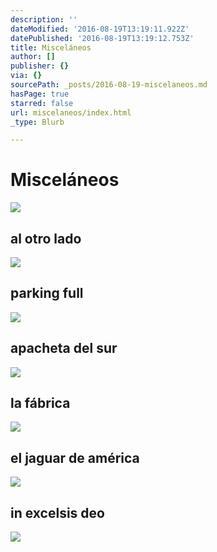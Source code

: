 ```yaml
---
description: ''
dateModified: '2016-08-19T13:19:11.922Z'
datePublished: '2016-08-19T13:19:12.753Z'
title: Misceláneos
author: []
publisher: {}
via: {}
sourcePath: _posts/2016-08-19-miscelaneos.md
hasPage: true
starred: false
url: miscelaneos/index.html
_type: Blurb

---
```

# Misceláneos
![](https://the-grid-user-content.s3-us-west-2.amazonaws.com/ece8278d-f5c2-40b9-9966-eb0a532746e1.jpg)

## al otro lado
![](https://the-grid-user-content.s3-us-west-2.amazonaws.com/5e366c98-d5ae-4d4e-9ce0-88655b99f95c.jpg)

## parking full
![](https://the-grid-user-content.s3-us-west-2.amazonaws.com/3e099de9-2dad-4cf1-ab02-982409815416.jpg)

## apacheta del sur
![](https://the-grid-user-content.s3-us-west-2.amazonaws.com/72c213e9-ac00-4bb4-a46b-5dd0652faf75.jpg)

## la fábrica
![](https://the-grid-user-content.s3-us-west-2.amazonaws.com/34491825-ee74-4068-9779-bfbe7fd7379a.jpg)

## el jaguar de américa
![](https://the-grid-user-content.s3-us-west-2.amazonaws.com/13336345-554b-448b-addb-a527ebf3e586.jpg)

## in excelsis deo
![](https://the-grid-user-content.s3-us-west-2.amazonaws.com/225e83a0-3949-4053-9993-d368150fb68c.jpg)